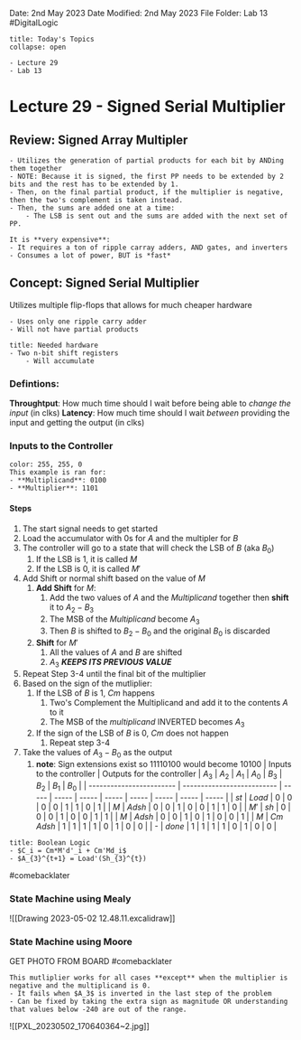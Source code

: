 Date: 2nd May 2023
Date Modified: 2nd May 2023
File Folder: Lab 13
#DigitalLogic

```ad-abstract
title: Today's Topics
collapse: open

- Lecture 29
- Lab 13

```

# Lecture 29 - Signed Serial Multiplier

## Review: Signed Array Multipler

```ad-summary
- Utilizes the generation of partial products for each bit by ANDing them together
- NOTE: Because it is signed, the first PP needs to be extended by 2 bits and the rest has to be extended by 1.
- Then, on the final partial product, if the multiplier is negative, then the two's complement is taken instead.
- Then, the sums are added one at a time:
	- The LSB is sent out and the sums are added with the next set of PP.
```


```ad-warning
It is **very expensive**:
- It requires a ton of ripple carray adders, AND gates, and inverters
- Consumes a lot of power, BUT is *fast*
```

## Concept: Signed Serial Multiplier

Utilizes multiple flip-flops that allows for much cheaper hardware

```ad-important
- Uses only one ripple carry adder
- Will not have partial products
```

```ad-note
title: Needed hardware
- Two n-bit shift registers
	- Will accumulate 
```

### Defintions:

**Throughtput**: How much time should I wait before being able to *change the input* (in clks)
**Latency**: How much time should I wait *between* providing the input and getting the output (in clks)

### Inputs to the Controller

```ad-note
color: 255, 255, 0
This example is ran for:
- **Multiplicand**: 0100
- **Multiplier**: 1101
```

#### Steps
1. The start signal needs to get started
2. Load the accumulator with 0s for $A$ and the multipler for $B$
3. The controller will go to a state that will check the LSB of $B$ (aka $B_0$)
	1. If the LSB is 1, it is called $M$
	2. If the LSB is 0, it is called $M'$
4. Add Shift or normal shift based on the value of $M$
	1. **Add Shift** for $M$: 
		1. Add the two values of $A$ and the *Multiplicand* together then **shift** it to $A_2 - B_3$
		2. The MSB of the *Multiplicand* become $A_3$
		3. Then $B$ is shifted to $B_2-B_0$ and the original $B_0$ is discarded
	2. **Shift** for $M'$
		1. All the values of $A$ and $B$ are shifted
		2. $A_3$ ***KEEPS ITS PREVIOUS VALUE***
5. Repeat Step 3-4 until the final bit of the multiplier
6. Based on the sign of the mutliplier:
	1. If the LSB of $B$ is 1, $Cm$ happens
		1. Two's Complement the Multiplicand and add it to the contents $A$ to it
		2. The MSB of the *multiplicand* INVERTED becomes $A_3$ 
	2. If the sign of the LSB of $B$ is 0, $Cm$ does not happen
		1. Repeat step 3-4
7. Take the values of $A_3 - B_0$ as the output
	1. **note**: Sign extensions exist so $11110100$ would become $10100$
| Inputs to the controller | Outputs for the controller | $A_3$ | $A_2$ | $A_1$ | $A_0$ | $B_3$ | $B_2$ | $B_1$ | $B_0$ |
| ------------------------ | -------------------------- | ----- | ----- | ----- | ----- | ----- | ----- | ----- | ----- |
| $st$                     | $Load$                     | 0     | 0     | 0     | 0     | 1     | 1     | 0     | 1     |
| $M$                      | $Adsh$                     | 0     | 0     | 1     | 0     | 0     | 1     | 1     | 0     |
| $M'$                     | $sh$                       | 0     | 0     | 0     | 1     | 0     | 0     | 1     | 1     |
| $M$                      | $Adsh$                     | 0     | 0     | 1     | 0     | 1     | 0     | 0     | 1     |
| $M$                      | $Cm$ $Adsh$                | 1     | 1     | 1     | 1     | 0     | 1     | 0     | 0     |
| -                        | $done$                     | 1     | 1     | 1     | 1     | 0     | 1     | 0     | 0      |

```ad-important
title: Boolean Logic
- $C_i = Cm*M'd'_i + Cm'Md_i$
- $A_{3}^{t+1} = Load'(Sh_{3}^{t})
```

#comebacklater 

### State Machine using Mealy

![[Drawing 2023-05-02 12.48.11.excalidraw]]

### State Machine using Moore

GET PHOTO FROM BOARD
#comebacklater 

```ad-warning
This mutliplier works for all cases **except** when the multiplier is negative and the multiplicand is 0.
- It fails when $A_3$ is inverted in the last step of the problem
- Can be fixed by taking the extra sign as magnitude OR understanding that values below -240 are out of the range.
```

![[PXL_20230502_170640364~2.jpg]]
